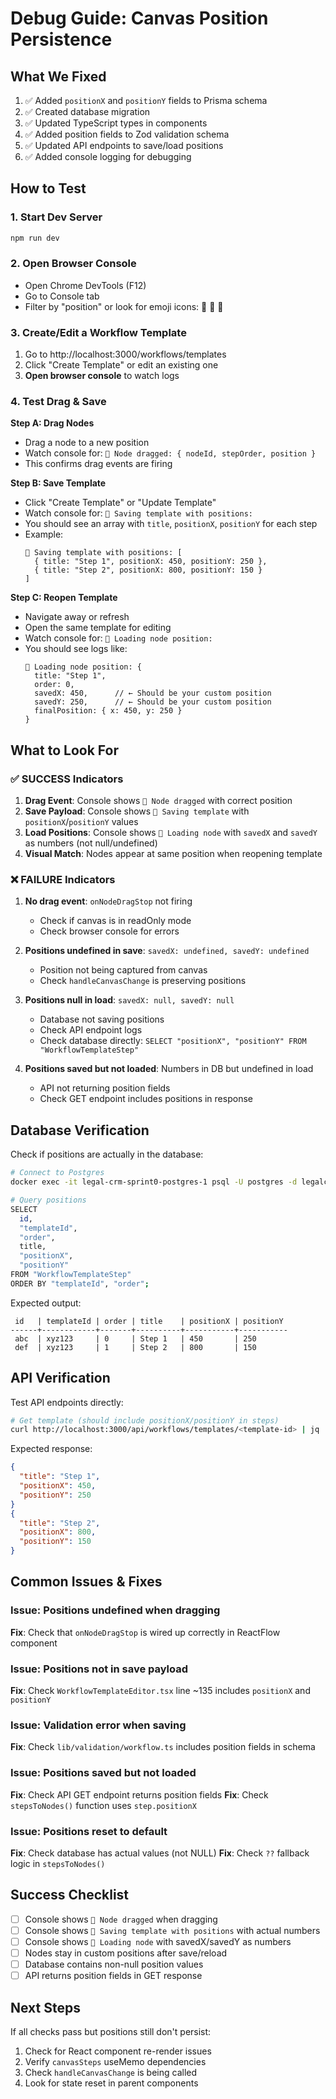 # Debug Guide: Canvas Position Persistence

## What We Fixed

1. ✅ Added `positionX` and `positionY` fields to Prisma schema
2. ✅ Created database migration
3. ✅ Updated TypeScript types in components
4. ✅ Added position fields to Zod validation schema
5. ✅ Updated API endpoints to save/load positions
6. ✅ Added console logging for debugging

## How to Test

### 1. Start Dev Server
```bash
npm run dev
```

### 2. Open Browser Console
- Open Chrome DevTools (F12)
- Go to Console tab
- Filter by "position" or look for emoji icons: 🎯 📍 💾

### 3. Create/Edit a Workflow Template
1. Go to http://localhost:3000/workflows/templates
2. Click "Create Template" or edit an existing one
3. **Open browser console** to watch logs

### 4. Test Drag & Save

**Step A: Drag Nodes**
- Drag a node to a new position
- Watch console for: `🎯 Node dragged: { nodeId, stepOrder, position }`
- This confirms drag events are firing

**Step B: Save Template**
- Click "Create Template" or "Update Template"
- Watch console for: `💾 Saving template with positions:`
- You should see an array with `title`, `positionX`, `positionY` for each step
- Example:
  ```
  💾 Saving template with positions: [
    { title: "Step 1", positionX: 450, positionY: 250 },
    { title: "Step 2", positionX: 800, positionY: 150 }
  ]
  ```

**Step C: Reopen Template**
- Navigate away or refresh
- Open the same template for editing
- Watch console for: `📍 Loading node position:`
- You should see logs like:
  ```
  📍 Loading node position: {
    title: "Step 1",
    order: 0,
    savedX: 450,      // ← Should be your custom position
    savedY: 250,      // ← Should be your custom position
    finalPosition: { x: 450, y: 250 }
  }
  ```

## What to Look For

### ✅ SUCCESS Indicators

1. **Drag Event**: Console shows `🎯 Node dragged` with correct position
2. **Save Payload**: Console shows `💾 Saving template` with `positionX`/`positionY` values
3. **Load Positions**: Console shows `📍 Loading node` with `savedX` and `savedY` as numbers (not null/undefined)
4. **Visual Match**: Nodes appear at same position when reopening template

### ❌ FAILURE Indicators

1. **No drag event**: `onNodeDragStop` not firing
   - Check if canvas is in readOnly mode
   - Check browser console for errors

2. **Positions undefined in save**: `savedX: undefined, savedY: undefined`
   - Position not being captured from canvas
   - Check `handleCanvasChange` is preserving positions

3. **Positions null in load**: `savedX: null, savedY: null`
   - Database not saving positions
   - Check API endpoint logs
   - Check database directly: `SELECT "positionX", "positionY" FROM "WorkflowTemplateStep"`

4. **Positions saved but not loaded**: Numbers in DB but undefined in load
   - API not returning position fields
   - Check GET endpoint includes positions in response

## Database Verification

Check if positions are actually in the database:

```bash
# Connect to Postgres
docker exec -it legal-crm-sprint0-postgres-1 psql -U postgres -d legalcrm

# Query positions
SELECT 
  id, 
  "templateId", 
  "order", 
  title, 
  "positionX", 
  "positionY" 
FROM "WorkflowTemplateStep" 
ORDER BY "templateId", "order";
```

Expected output:
```
 id   | templateId | order | title    | positionX | positionY
------+------------+-------+----------+-----------+-----------
 abc  | xyz123     | 0     | Step 1   | 450       | 250
 def  | xyz123     | 1     | Step 2   | 800       | 150
```

## API Verification

Test API endpoints directly:

```bash
# Get template (should include positionX/positionY in steps)
curl http://localhost:3000/api/workflows/templates/<template-id> | jq '.steps[] | {title, positionX, positionY}'
```

Expected response:
```json
{
  "title": "Step 1",
  "positionX": 450,
  "positionY": 250
}
{
  "title": "Step 2", 
  "positionX": 800,
  "positionY": 150
}
```

## Common Issues & Fixes

### Issue: Positions undefined when dragging
**Fix**: Check that `onNodeDragStop` is wired up correctly in ReactFlow component

### Issue: Positions not in save payload
**Fix**: Check `WorkflowTemplateEditor.tsx` line ~135 includes `positionX` and `positionY`

### Issue: Validation error when saving
**Fix**: Check `lib/validation/workflow.ts` includes position fields in schema

### Issue: Positions saved but not loaded
**Fix**: Check API GET endpoint returns position fields
**Fix**: Check `stepsToNodes()` function uses `step.positionX`

### Issue: Positions reset to default
**Fix**: Check database has actual values (not NULL)
**Fix**: Check `??` fallback logic in `stepsToNodes()`

## Success Checklist

- [ ] Console shows `🎯 Node dragged` when dragging
- [ ] Console shows `💾 Saving template with positions` with actual numbers
- [ ] Console shows `📍 Loading node` with savedX/savedY as numbers
- [ ] Nodes stay in custom positions after save/reload
- [ ] Database contains non-null position values
- [ ] API returns position fields in GET response

## Next Steps

If all checks pass but positions still don't persist:
1. Check for React component re-render issues
2. Verify `canvasSteps` useMemo dependencies
3. Check `handleCanvasChange` is being called
4. Look for state reset in parent components
